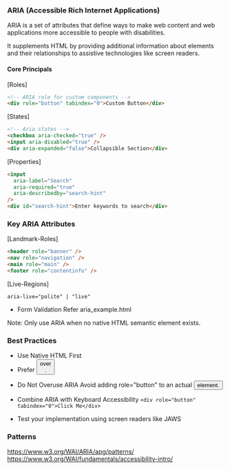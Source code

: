 ### ARIA (Accessible Rich Internet Applications)

ARIA is a set of attributes that define ways to make web content and web applications more accessible to people with disabilities.

It supplements HTML by providing additional information about elements and their relationships to assistive technologies like screen readers.

#### Core Principals

[Roles]

```html
<!-- ARIA role for custom components -->
<div role="button" tabindex="0">Custom Button</div>
```

[States]

```html
<!-- Aria states -->
<checkbox aria-checked="true" />
<input aria-disabled="true" />
<div aria-expanded="false">Collapsible Section</div>
```

[Properties]

```html
<input
  aria-label="Search"
  aria-required="true"
  aria-describedby="search-hint"
/>
<div id="search-hint">Enter keywords to search</div>
```

### Key ARIA Attributes

[Landmark-Roles]

```html
<header role="banner" />
<nav role="navigation" />
<main role="main" />
<footer role="contentinfo" />
```

[Live-Regions]

`aria-live="polite" | "live"`

- Form Validation
  Refer aria_example.html

Note: Only use ARIA when no native HTML semantic element exists.

### Best Practices

- Use Native HTML First
- Prefer <button> over <div role="button">.

* Do Not Overuse ARIA
  Avoid adding role="button" to an actual <button> element.

- Combine ARIA with Keyboard Accessibility
  `<div role="button" tabindex="0">Click Me</div>`

- Test your implementation using screen readers like JAWS

### Patterns

https://www.w3.org/WAI/ARIA/apg/patterns/
https://www.w3.org/WAI/fundamentals/accessibility-intro/
